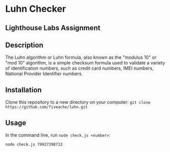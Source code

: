 # Luhn Checker

## Lighthouse Labs Assignment

## Description

The Luhn algorithm or Luhn formula, also known as the "modulus 10" or "mod 10" algorithm, is a simple checksum formula used to validate a variety of identification numbers, such as credit card numbers, IMEI numbers, National Provider Identifier numbers.

## Installation

Clone this repository to a new directory on your computer:
`git clone https://github.com/fiveache/luhn.git`

## Usage
In the command line, run `node check.js <number>`:

```
node check.js 79927398713
```
